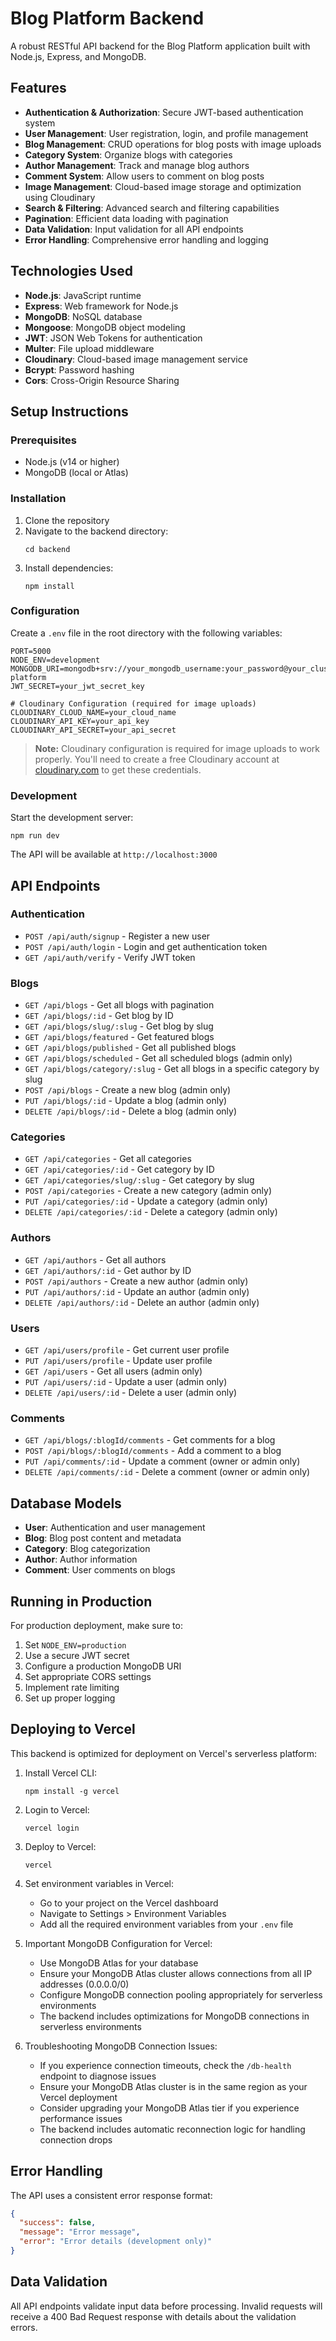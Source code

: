
# Blog Platform Backend

A robust RESTful API backend for the Blog Platform application built with Node.js, Express, and MongoDB.

## Features

- **Authentication & Authorization**: Secure JWT-based authentication system
- **User Management**: User registration, login, and profile management
- **Blog Management**: CRUD operations for blog posts with image uploads
- **Category System**: Organize blogs with categories
- **Author Management**: Track and manage blog authors
- **Comment System**: Allow users to comment on blog posts
- **Image Management**: Cloud-based image storage and optimization using Cloudinary
- **Search & Filtering**: Advanced search and filtering capabilities
- **Pagination**: Efficient data loading with pagination
- **Data Validation**: Input validation for all API endpoints
- **Error Handling**: Comprehensive error handling and logging

## Technologies Used

- **Node.js**: JavaScript runtime
- **Express**: Web framework for Node.js
- **MongoDB**: NoSQL database
- **Mongoose**: MongoDB object modeling
- **JWT**: JSON Web Tokens for authentication
- **Multer**: File upload middleware
- **Cloudinary**: Cloud-based image management service
- **Bcrypt**: Password hashing
- **Cors**: Cross-Origin Resource Sharing

## Setup Instructions

### Prerequisites

- Node.js (v14 or higher)
- MongoDB (local or Atlas)

### Installation

1. Clone the repository
2. Navigate to the backend directory:
   ```
   cd backend
   ```
3. Install dependencies:
   ```
   npm install
   ```

### Configuration

Create a `.env` file in the root directory with the following variables:
```
PORT=5000
NODE_ENV=development
MONGODB_URI=mongodb+srv://your_mongodb_username:your_password@your_cluster.mongodb.net/blog-platform
JWT_SECRET=your_jwt_secret_key

# Cloudinary Configuration (required for image uploads)
CLOUDINARY_CLOUD_NAME=your_cloud_name
CLOUDINARY_API_KEY=your_api_key
CLOUDINARY_API_SECRET=your_api_secret
```

> **Note:** Cloudinary configuration is required for image uploads to work properly. You'll need to create a free Cloudinary account at [cloudinary.com](https://cloudinary.com) to get these credentials.

### Development

Start the development server:
```
npm run dev
```

The API will be available at `http://localhost:3000`

## API Endpoints

### Authentication
- `POST /api/auth/signup` - Register a new user
- `POST /api/auth/login` - Login and get authentication token
- `GET /api/auth/verify` - Verify JWT token

### Blogs
- `GET /api/blogs` - Get all blogs with pagination
- `GET /api/blogs/:id` - Get blog by ID
- `GET /api/blogs/slug/:slug` - Get blog by slug
- `GET /api/blogs/featured` - Get featured blogs
- `GET /api/blogs/published` - Get all published blogs
- `GET /api/blogs/scheduled` - Get all scheduled blogs (admin only)
- `GET /api/blogs/category/:slug` - Get all blogs in a specific category by slug
- `POST /api/blogs` - Create a new blog (admin only)
- `PUT /api/blogs/:id` - Update a blog (admin only)
- `DELETE /api/blogs/:id` - Delete a blog (admin only)

### Categories
- `GET /api/categories` - Get all categories
- `GET /api/categories/:id` - Get category by ID
- `GET /api/categories/slug/:slug` - Get category by slug
- `POST /api/categories` - Create a new category (admin only)
- `PUT /api/categories/:id` - Update a category (admin only)
- `DELETE /api/categories/:id` - Delete a category (admin only)

### Authors
- `GET /api/authors` - Get all authors
- `GET /api/authors/:id` - Get author by ID
- `POST /api/authors` - Create a new author (admin only)
- `PUT /api/authors/:id` - Update an author (admin only)
- `DELETE /api/authors/:id` - Delete an author (admin only)

### Users
- `GET /api/users/profile` - Get current user profile
- `PUT /api/users/profile` - Update user profile
- `GET /api/users` - Get all users (admin only)
- `PUT /api/users/:id` - Update a user (admin only)
- `DELETE /api/users/:id` - Delete a user (admin only)

### Comments
- `GET /api/blogs/:blogId/comments` - Get comments for a blog
- `POST /api/blogs/:blogId/comments` - Add a comment to a blog
- `PUT /api/comments/:id` - Update a comment (owner or admin only)
- `DELETE /api/comments/:id` - Delete a comment (owner or admin only)

## Database Models

- **User**: Authentication and user management
- **Blog**: Blog post content and metadata
- **Category**: Blog categorization
- **Author**: Author information
- **Comment**: User comments on blogs

## Running in Production

For production deployment, make sure to:
1. Set `NODE_ENV=production`
2. Use a secure JWT secret
3. Configure a production MongoDB URI
4. Set appropriate CORS settings
5. Implement rate limiting
6. Set up proper logging

## Deploying to Vercel

This backend is optimized for deployment on Vercel's serverless platform:

1. Install Vercel CLI:
   ```
   npm install -g vercel
   ```

2. Login to Vercel:
   ```
   vercel login
   ```

3. Deploy to Vercel:
   ```
   vercel
   ```

4. Set environment variables in Vercel:
   - Go to your project on the Vercel dashboard
   - Navigate to Settings > Environment Variables
   - Add all the required environment variables from your `.env` file

5. Important MongoDB Configuration for Vercel:
   - Use MongoDB Atlas for your database
   - Ensure your MongoDB Atlas cluster allows connections from all IP addresses (0.0.0.0/0)
   - Configure MongoDB connection pooling appropriately for serverless environments
   - The backend includes optimizations for MongoDB connections in serverless environments

6. Troubleshooting MongoDB Connection Issues:
   - If you experience connection timeouts, check the `/db-health` endpoint to diagnose issues
   - Ensure your MongoDB Atlas cluster is in the same region as your Vercel deployment
   - Consider upgrading your MongoDB Atlas tier if you experience performance issues
   - The backend includes automatic reconnection logic for handling connection drops

## Error Handling

The API uses a consistent error response format:
```json
{
  "success": false,
  "message": "Error message",
  "error": "Error details (development only)"
}
```

## Data Validation

All API endpoints validate input data before processing. Invalid requests will receive a 400 Bad Request response with details about the validation errors.
